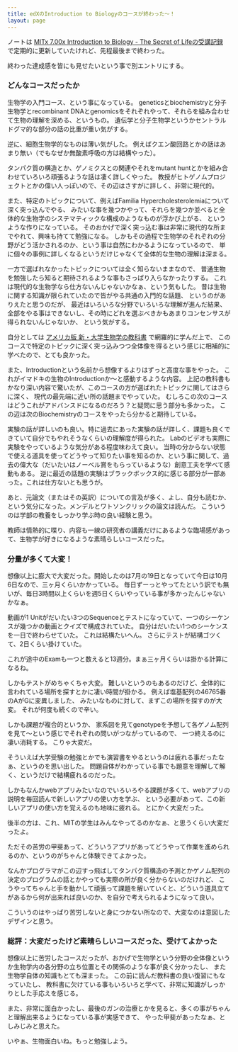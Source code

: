 ```yaml
---
title: edXのIntroduction to Biologyのコースが終わった〜！
layout: page
---
```

ノートは [MITx 7.00x Introduction to Biology - The Secret of Lifeの受講記録](https://karino2.github.io/2021/07/19/the_secret_of_life.html) で定期的に更新していたけれど、先程最後まで終わった。

終わった達成感を皆にも見せたいという事で別エントリにする。

### どんなコースだったか

生物学の入門コース、という事になっている。
geneticsとbiochemistryと分子生物学とrecombinant DNAとgenomicsをそれぞれやって、それらを組み合わせて生物の理解を深める、というもの。
遺伝学と分子生物学というかセントラルドグマ的な部分の話の比重が重い気がする。

逆に、細胞生物学的なものは薄い気がした。
例えばクエン酸回路とかの話はあまり無い（でもなぜか無酸素呼吸の方は結構やった）。

タンパク質の構造とか、ゲノミクスとの関連やそれをmutant huntとかを組み合わせていろいろ頑張るような話は凄く詳しくやった。
教授がヒトゲノムプロジェクトとかの偉い人っぽいので、その辺はさすがに詳しく、非常に現代的。

また、特定のトピックについて、例えばFamilia Hypercholesterolemiaについて深く突っ込んでやる、
みたいな事を幾つかやって、それらを幾つか並べると全体的な生物学のシステマティックな構成のようなものが浮かび上がる、
というような作りになっている。
そのおかげで深く突っ込む事は非常に現代的な所までやれて、興味も持てて勉強になる。
しかもその過程で生物学のそれぞれの分野がどう活かされるのか、という事は自然にわかるようになっているので、
単に個々の事例に詳しくなるというだけじゃなくて全体的な生物の理解は深まる。

一方で選ばれなかったトピックについては全く知らないままなので、
普通生物を勉強したら知ると期待されるような事もさっぱり入らなかったりする。
これは現代的な生物学なら仕方ないんじゃないかなぁ、という気もした。
昔は生物に関する知識が限られていたので皆がやる共通の入門的な話題、
というのがありえたと思うのだが、
最近はいろいろな分野でいろいろな理解が進んだ結果、
全部をやる事はできないし、その時にどれを選ぶべきかもあまりコンセンサスが得られないんじゃないか、
という気がする。

自分としては [アメリカ版 新・大学生物学の教科書](https://karino2.github.io/2021/06/21/biology_text_bluebacks.html) で網羅的に学んだ上で、
このコースで特定のトピックに深く突っ込みつつ全体像を得るという感じに相補的に学べたので、とても良かった。

また、Introductionという名前から想像するよりはずっと高度な事をやった。
これがイマドキの生物のIntroductionか〜と感動するような内容。
上記の教科書もかなり深い内容で驚いたが、このコースの方が選ばれたトピックに関してはさらに深く、
現代の最先端に近い所の話題までやっていた。
むしろこの次のコースはどうこれがアドバンスドになるのだろう？と疑問に思う部分も多かった。
この辺は次のBiochemistryのコースをやったら分かると期待している。

実験の話が詳しいのも良い。特に過去にあった実験の話が詳しく、課題も良くできていて自分でもやれそうなくらいの理解度が得られた。
Labのビデオも実際に実験をやっているような気分がある程度味わえて良い。
当時の分からない状態で使える道具を使ってどうやって知りたい事を知るのか、という事に関して、過去の偉大な（だいたいはノーベル賞をもらっているような）創意工夫を学べて感動もある。
逆に最近の話題の実験はブラックボックス的に感じる部分が一部あった。これは仕方ないとも思うが。

あと、元論文（またはその英訳）についての言及が多く、よし、自分も読むか、という気分になった。メンデルとワトソンクリックの論文は読んだ。
こういうのは学部の教養をしっかり学ぶ時の良い経験と思う。

教師は情熱的に喋り、内容も一線の研究者の講義だけにあるような臨場感があって、生物学が好きになるような素晴らしいコースだった。

### 分量が多くて大変！

想像以上に膨大で大変だった。開始したのは7月の19日となっていて今日は10月6日なので、三ヶ月くらいかかっている。
毎日ずーっとやってたという訳でも無いが、毎日3時間以上くらいを週5日くらいやっている事が多かったんじゃないかなぁ。

動画が1 Unitがだいたい3つのSequenceとテストになっていて、一つのシーケンスが幾つかの動画とクイズで構成されていた。
自分はだいたい1つのシーケンスを一日で終わらせていた。
これは結構たいへん。
さらにテストが結構ゴツくて、2日くらい掛けていた。

これが途中のExamも一つと数えると13週分。まぁ三ヶ月くらいは掛かる計算になるね。

しかもテストがめちゃくちゃ大変。
難しいというのもあるのだけど、全体的に言われている場所を探すとかに凄い時間が掛かる。
例えば塩基配列の46765番のAがGに変異しました、
みたいなものに対して、まずこの場所を探すのが大変。
それが何度も続くので辛い。

しかも課題が複合的というか、
家系図を見てgenotypeを予想して各ゲノム配列を見て〜という感じでそれぞれの問いがつながっているので、
一つ終えるのに凄い消耗する。
こりゃ大変だ。

そういえば大学受験の勉強とかでも演習書をやるというのは疲れる事だったなぁ、というのを思い出した。
問題自体がわかっている事でも題意を理解して解く、というだけで結構疲れるのだった。

しかもなんかwebアプリみたいなのでいろいろやる課題が多くて、webアプリの説明を毎回読んで新しいアプリの使い方を学ぶ、
という必要があって、この新しいアプリの使い方を覚えるのも地味に疲れる。
とにかく大変だった。

後半の方は、これ、MITの学生はみんなやってるのかなぁ、と思うくらい大変だったよ。

ただその苦労の甲斐あって、どういうアプリがあってどうやって作業を進められるのか、というのがちゃんと体験できてよかった。

なんかプログラマがこの辺すっ飛ばしてタンパク質構造の予測とかゲノム配列の決定のプログラムの話とかやっても実際の所が良く分からないのだけれど、
こうやってちゃんと手を動かして頑張って課題を解いていくと、どういう道具立てがあるから何が出来れば良いのか、を自分で考えられるようになって良い。

こういうのはやっぱり苦労しないと身につかない所なので、大変なのは意図したデザインと思う。

### 総評：大変だったけど素晴らしいコースだった、受けてよかった

想像以上に苦労したコースだったが、おかげで生物学という分野の全体像というか生物学内の各分野の立ち位置とその関係のような事が良く分かったし、
また生物学自体の知識もとても深まった。
この前に読んだ教科書の良い復習にもなっていたし、
教科書に欠けている事もいろいろと学べて、非常に知識がしっかりとした手応えを感じる。

また、非常に面白かったし、最後のガンの治療とかを見ると、多くの事がちゃんと理解出来るようになっている事が実感できて、
やった甲斐があったなぁ、としみじみと思えた。

いやぁ、生物面白いね。もっと勉強しよう。